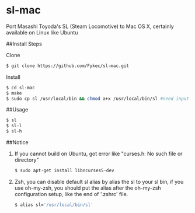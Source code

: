 sl-mac
======

Port Masashi Toyoda's SL (Steam Locomotive) to Mac OS X, certainly available on Linux like Ubuntu


##Install Steps

Clone

```bash
$ git clone https://github.com/Fykec/sl-mac.git
```

Install

```bash
$ cd sl-mac
$ make
$ sudo cp sl /usr/local/bin && chmod a+x /usr/local/bin/sl #need input your password
```

##Usage

```bash
$ sl
$ sl-l
$ sl-h
```

##Notice


1. If you cannot build on Ubuntu, got error like "curses.h: No such file or directory"

	```bash
	$ sudo apt-get install libncurses5-dev
	```

2. Zsh, you can disable default sl alias by alias the sl to your sl bin, if you use oh-my-zsh, you should put the alias after the oh-my-zsh configuration setup, like the end of '.zshrc' file.

	```bash
	$ alias sl='/usr/local/bin/sl'
	```
